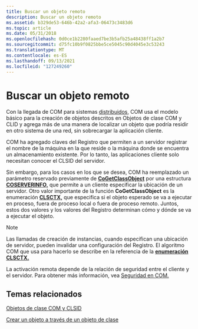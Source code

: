```yaml
---
title: Buscar un objeto remoto
description: Buscar un objeto remoto
ms.assetid: b329de53-646b-42a2-afa3-06473c3483d6
ms.topic: article
ms.date: 05/31/2018
ms.openlocfilehash: 0d0ce1b2280faaed7be3b5afb25a48438ff1a2b7
ms.sourcegitcommit: d75fc10b9f0825bbe5ce5045c90d4045e3c53243
ms.translationtype: MT
ms.contentlocale: es-ES
ms.lasthandoff: 09/13/2021
ms.locfileid: "127249260"
---
```

# <a name="locating-a-remote-object"></a>Buscar un objeto remoto

Con la llegada de COM para sistemas [distribuidos,](com-class-objects-and-clsids.md) COM usa el modelo básico para la creación de objetos descritos en Objetos de clase COM y CLID y agrega más de una manera de localizar un objeto que podría residir en otro sistema de una red, sin sobrecargar la aplicación cliente.

COM ha agregado claves del Registro que permiten a un servidor registrar el nombre de la máquina en la que reside o la máquina donde se encuentra un almacenamiento existente. Por lo tanto, las aplicaciones cliente solo necesitan conocer el CLSID del servidor.

Sin embargo, para los casos en los que se desea, COM ha reemplazado un parámetro reservado previamente de [**CoGetClassObject**](/windows/desktop/api/combaseapi/nf-combaseapi-cogetclassobject) por una estructura [**COSERVERINFO,**](/windows/win32/api/objidlbase/ns-objidlbase-coserverinfo) que permite a un cliente especificar la ubicación de un servidor. Otro valor importante de la función **CoGetClassObject** es la enumeración [**CLSCTX,**](/windows/win32/api/wtypesbase/ne-wtypesbase-clsctx) que especifica si el objeto esperado se va a ejecutar en proceso, fuera de proceso local o fuera de proceso remoto. Juntos, estos dos valores y los valores del Registro determinan cómo y dónde se va a ejecutar el objeto.

> [!Note]  
> Las llamadas de creación de instancias, cuando especifican una ubicación de servidor, pueden invalidar una configuración del Registro. El algoritmo COM que usa para hacerlo se describe en la referencia de la [**enumeración CLSCTX.**](/windows/win32/api/wtypesbase/ne-wtypesbase-clsctx)

 

La activación remota depende de la relación de seguridad entre el cliente y el servidor. Para obtener más información, vea [Seguridad en COM.](security-in-com.md)

## <a name="related-topics"></a>Temas relacionados

<dl> <dt>

[Objetos de clase COM y CLSID](com-class-objects-and-clsids.md)
</dt> <dt>

[Crear un objeto a través de un objeto de clase](creating-an-object-through-a-class-object.md)
</dt> </dl>

 

 